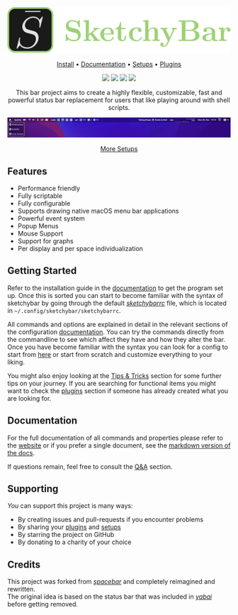 <p align="center">
  <img src="images/Sbar.svg" />
</p>

<p align="center">
<a href="https://felixkratz.github.io/SketchyBar/setup">Install</a>
<span> • </span>
<a href="https://felixkratz.github.io/SketchyBar/config/bar">Documentation</a> 
<span> • </span> 
<a href="https://github.com/FelixKratz/SketchyBar/discussions/47">Setups</a>
<span> • </span> 
<a href="https://github.com/FelixKratz/SketchyBar/discussions/12">Plugins</a>
</p>

<p align="center">
<a href="https://opensource.org/licenses/"><img src="https://img.shields.io/badge/License-GPL%20v3-blue.svg"></a>
<a href="https://github.com/FelixKratz/SketchyBar/releases"><img src="https://img.shields.io/github/v/release/FelixKratz/SketchyBar.svg?style=flat&color=orange" /></a>
<a href="https://github.com/FelixKratz/SketchyBar/releases"><img src="https://img.shields.io/github/commits-since/FelixKratz/SketchyBar/latest.svg?color=orange"></a>
<a href="https://en.wikipedia.org/wiki/Free_and_open-source_software"><img src="https://img.shields.io/badge/FOSS-100%25-green.svg?style=flat"></a>
</p>

<p align="center">
This bar project aims to create a highly flexible, customizable, fast and powerful status bar replacement for users that like playing around with
shell scripts.
</p>

![](images/example.png)
<p align="center">
<a href="https://github.com/FelixKratz/SketchyBar/discussions/47">More Setups</a>
</p>

## Features
* Performance friendly
* Fully scriptable
* Fully configurable
* Supports drawing native macOS menu bar applications
* Powerful event system
* Popup Menus
* Mouse Support
* Support for graphs
* Per display and per space individualization

## Getting Started
Refer to the installation guide in the [documentation](https://felixkratz.github.io/SketchyBar/setup) to get the program set up.
Once this is sorted you can start to become familiar with the syntax of sketchybar by going through the default [*sketchybarrc*](https://github.com/FelixKratz/SketchyBar/blob/master/sketchybarrc) file,
which is located in `~/.config/sketchybar/sketchybarrc`.

All commands and options are explained in detail in the relevant sections
of the configuration [documentation](https://felixkratz.github.io/SketchyBar/config/bar). You can try the commands directly from
the commandline to see which affect they have and how they alter the bar. Once you have become familiar with the syntax you can
look for a config to start from [here](https://github.com/FelixKratz/SketchyBar/discussions/47) or start from scratch and customize
everything to your liking.

You might also enjoy looking at the [Tips & Tricks](https://felixkratz.github.io/SketchyBar/config/tricks) section
for some further tips on your journey. If you are searching for functional items you might want to check the
[plugins](https://github.com/FelixKratz/SketchyBar/discussions/12) section if someone has already created what you are looking for.

## Documentation
For the full documentation of all commands and properties please refer to the [website](https://felixkratz.github.io/SketchyBar/config/bar)
or if you prefer a single document, see the [markdown version of the docs](https://github.com/FelixKratz/SketchyBar/blob/master/DOCS.md).

If questions remain, feel free to consult the [Q&A](https://github.com/FelixKratz/SketchyBar/discussions/categories/q-a) section.

## Supporting
*You* can support this project is many ways:
- By creating issues and pull-requests if you encounter problems
- By sharing your [plugins](https://github.com/FelixKratz/SketchyBar/discussions/12) and [setups](https://github.com/FelixKratz/SketchyBar/discussions/47)
- By starring the project on GitHub
- By donating to a charity of your choice

## Credits
This project was forked from *[spacebar](https://github.com/cmacrae/spacebar)* and completely reimagined and rewritten. <br>
The original idea is based on the status bar that was included in *[yabai](https://github.com/koekeishiya/yabai)* before getting removed.
